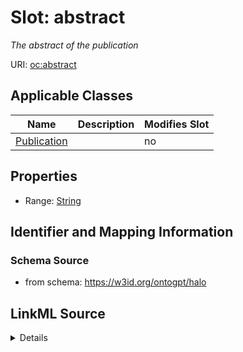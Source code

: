 

# Slot: abstract


_The abstract of the publication_



URI: [oc:abstract](http://w3id.org/ontogpt/ontology-class-templateabstract)



<!-- no inheritance hierarchy -->





## Applicable Classes

| Name | Description | Modifies Slot |
| --- | --- | --- |
| [Publication](Publication.md) |  |  no  |







## Properties

* Range: [String](String.md)





## Identifier and Mapping Information







### Schema Source


* from schema: https://w3id.org/ontogpt/halo




## LinkML Source

<details>
```yaml
name: abstract
description: The abstract of the publication
from_schema: https://w3id.org/ontogpt/halo
rank: 1000
alias: abstract
owner: Publication
domain_of:
- Publication
range: string

```
</details>